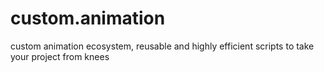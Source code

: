 # custom.animation
custom animation ecosystem, reusable and highly efficient scripts to take your project from knees
